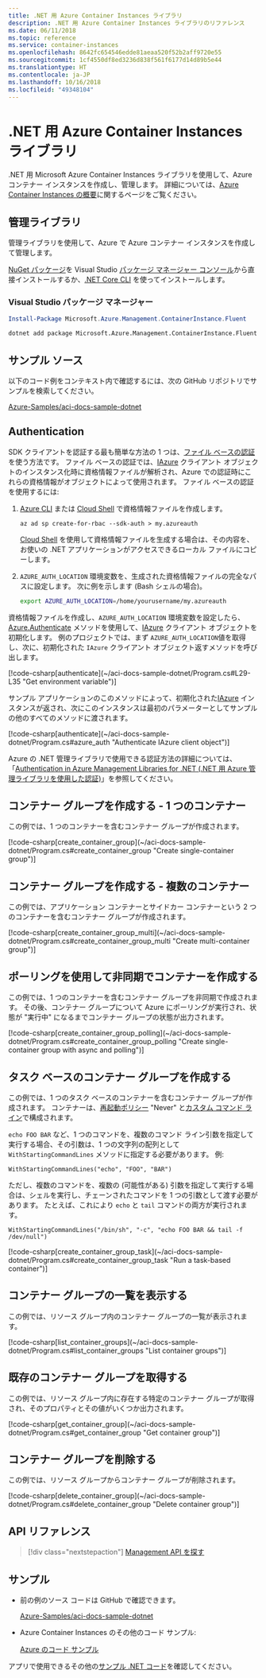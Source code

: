 ```yaml
---
title: .NET 用 Azure Container Instances ライブラリ
description: .NET 用 Azure Container Instances ライブラリのリファレンス
ms.date: 06/11/2018
ms.topic: reference
ms.service: container-instances
ms.openlocfilehash: 8642fc654546edde81aeaa520f52b2aff9720e55
ms.sourcegitcommit: 1cf4550df8ed3236d838f561f6177d14d89b5e44
ms.translationtype: HT
ms.contentlocale: ja-JP
ms.lasthandoff: 10/16/2018
ms.locfileid: "49348104"
---
```

# <a name="azure-container-instances-libraries-for-net"></a>.NET 用 Azure Container Instances ライブラリ

.NET 用 Microsoft Azure Container Instances ライブラリを使用して、Azure コンテナー インスタンスを作成し、管理します。 詳細については、[Azure Container Instances の概要](/azure/container-instances/container-instances-overview)に関するページをご覧ください。

## <a name="management-library"></a>管理ライブラリ

管理ライブラリを使用して、Azure で Azure コンテナー インスタンスを作成して管理します。

[NuGet パッケージ](https://www.nuget.org/packages/Microsoft.Azure.Management.ContainerInstance.Fluent)を Visual Studio [パッケージ マネージャー コンソール][PackageManager]から直接インストールするか、[.NET Core CLI][DotNetCLI] を使ってインストールします。

### <a name="visual-studio-package-manager"></a>Visual Studio パッケージ マネージャー

```powershell
Install-Package Microsoft.Azure.Management.ContainerInstance.Fluent
```

```bash
dotnet add package Microsoft.Azure.Management.ContainerInstance.Fluent
```

## <a name="example-source"></a>サンプル ソース

以下のコード例をコンテキスト内で確認するには、次の GitHub リポジトリでサンプルを検索してください。

[Azure-Samples/aci-docs-sample-dotnet](https://github.com/Azure-Samples/aci-docs-sample-dotnet)

## <a name="authentication"></a>Authentication

SDK クライアントを認証する最も簡単な方法の 1 つは、[ファイル ベースの認証][sdk-auth]を使う方法です。 ファイル ベースの認証では、[IAzure][iazure] クライアント オブジェクトのインスタンス化時に資格情報ファイルが解析され、Azure での認証時にこれらの資格情報がオブジェクトによって使用されます。 ファイル ベースの認証を使用するには:

1. [Azure CLI](/cli/azure) または [Cloud Shell](https://shell.azure.com/) で資格情報ファイルを作成します。

   `az ad sp create-for-rbac --sdk-auth > my.azureauth`

   [Cloud Shell](https://shell.azure.com/) を使用して資格情報ファイルを生成する場合は、その内容を、お使いの .NET アプリケーションがアクセスできるローカル ファイルにコピーします。

2. `AZURE_AUTH_LOCATION` 環境変数を、生成された資格情報ファイルの完全なパスに設定します。 次に例を示します (Bash シェルの場合)。

   ```bash
   export AZURE_AUTH_LOCATION=/home/yourusername/my.azureauth
   ```

資格情報ファイルを作成し、`AZURE_AUTH_LOCATION` 環境変数を設定したら、[Azure.Authenticate][iazure-authenticate] メソッドを使用して、[IAzure][iazure] クライアント オブジェクトを初期化します。 例のプロジェクトでは、まず `AZURE_AUTH_LOCATION`値を取得し、次に、初期化された `IAzure` クライアント オブジェクト返すメソッドを呼び出します。

<!-- SOURCE REPO: https://github.com/Azure-Samples/aci-docs-sample-dotnet --> [!code-csharp[authenticate](~/aci-docs-sample-dotnet/Program.cs#L29-L35 "Get environment variable")]

サンプル アプリケーションのこのメソッドによって、初期化された[IAzure][iazure] インスタンスが返され、次にこのインスタンスは最初のパラメーターとしてサンプルの他のすべてのメソッドに渡されます。

<!-- SOURCE REPO: https://github.com/Azure-Samples/aci-docs-sample-dotnet --> [!code-csharp[authenticate](~/aci-docs-sample-dotnet/Program.cs#azure_auth "Authenticate IAzure client object")]

Azure の .NET 管理ライブラリで使用できる認証方法の詳細については、「[Authentication in Azure Management Libraries for .NET (.NET 用 Azure 管理ライブラリを使用した認証)][sdk-auth]」を参照してください。

## <a name="create-container-group---single-container"></a>コンテナー グループを作成する - 1 つのコンテナー

この例では、1 つのコンテナーを含むコンテナー グループが作成されます。

<!-- SOURCE REPO: https://github.com/Azure-Samples/aci-docs-sample-dotnet --> [!code-csharp[create_container_group](~/aci-docs-sample-dotnet/Program.cs#create_container_group "Create single-container group")]

## <a name="create-container-group---multiple-containers"></a>コンテナー グループを作成する - 複数のコンテナー

この例では、アプリケーション コンテナーとサイドカー コンテナーという 2 つのコンテナーを含むコンテナー グループが作成されます。

<!-- SOURCE REPO: https://github.com/Azure-Samples/aci-docs-sample-dotnet --> [!code-csharp[create_container_group_multi](~/aci-docs-sample-dotnet/Program.cs#create_container_group_multi "Create multi-container group")]

## <a name="asynchronous-container-create-with-polling"></a>ポーリングを使用して非同期でコンテナーを作成する

この例では、1 つのコンテナーを含むコンテナー グループを非同期で作成されます。 その後、コンテナー グループについて Azure にポーリングが実行され、状態が "実行中" になるまでコンテナー グループの状態が出力されます。

<!-- SOURCE REPO: https://github.com/Azure-Samples/aci-docs-sample-dotnet --> [!code-csharp[create_container_group_polling](~/aci-docs-sample-dotnet/Program.cs#create_container_group_polling "Create single-container group with async and polling")]

## <a name="create-task-based-container-group"></a>タスク ベースのコンテナー グループを作成する

この例では、1 つのタスク ベースのコンテナーを含むコンテナー グループが作成されます。 コンテナーは、[再起動ポリシー](/azure/container-instances/container-instances-restart-policy) "Never" と[カスタム コマンド ライン](/azure/container-instances/container-instances-restart-policy#command-line-override)で構成されます。

`echo FOO BAR` など、1 つのコマンドを、複数のコマンド ライン引数を指定して実行する場合、その引数は、1 つの文字列の配列として `WithStartingCommandLines` メソッドに指定する必要があります。 例: 

`WithStartingCommandLines("echo", "FOO", "BAR")`

ただし、複数のコマンドを、複数の (可能性がある) 引数を指定して実行する場合は、シェルを実行し、チェーンされたコマンドを 1 つの引数として渡す必要があります。 たとえば、これにより `echo` と `tail` コマンドの両方が実行されます。

`WithStartingCommandLines("/bin/sh", "-c", "echo FOO BAR && tail -f /dev/null")`

<!-- SOURCE REPO: https://github.com/Azure-Samples/aci-docs-sample-dotnet --> [!code-csharp[create_container_group_task](~/aci-docs-sample-dotnet/Program.cs#create_container_group_task "Run a task-based container")]

## <a name="list-container-groups"></a>コンテナー グループの一覧を表示する

この例では、リソース グループ内のコンテナー グループの一覧が表示されます。

<!-- SOURCE REPO: https://github.com/Azure-Samples/aci-docs-sample-dotnet --> [!code-csharp[list_container_groups](~/aci-docs-sample-dotnet/Program.cs#list_container_groups "List container groups")]

## <a name="get-an-existing-container-group"></a>既存のコンテナー グループを取得する

この例では、リソース グループ内に存在する特定のコンテナー グループが取得され、そのプロパティとその値がいくつか出力されます。

<!-- SOURCE REPO: https://github.com/Azure-Samples/aci-docs-sample-dotnet --> [!code-csharp[get_container_group](~/aci-docs-sample-dotnet/Program.cs#get_container_group "Get container group")]

## <a name="delete-a-container-group"></a>コンテナー グループを削除する

この例では、リソース グループからコンテナー グループが削除されます。

<!-- SOURCE REPO: https://github.com/Azure-Samples/aci-docs-sample-dotnet --> [!code-csharp[delete_container_group](~/aci-docs-sample-dotnet/Program.cs#delete_container_group "Delete container group")]

## <a name="api-reference"></a>API リファレンス

> [!div class="nextstepaction"]
> [Management API を探す](/dotnet/api/overview/azure/containerinstances/management)

## <a name="samples"></a>サンプル

* 前の例のソース コードは GitHub で確認できます。

  [Azure-Samples/aci-docs-sample-dotnet][aci-docs-sample-dotnet]

* Azure Container Instances のその他のコード サンプル:

  [Azure のコード サンプル][samples]

アプリで使用できるその他の[サンプル .NET コード](https://azure.microsoft.com/resources/samples/?platform=dotnet)を確認してください。

<!-- LINKS - External -->
[aci-docs-sample-dotnet]: https://github.com/Azure-Samples/aci-docs-sample-dotnet
[samples]: https://azure.microsoft.com/resources/samples/?sort=0&term=ACI
[sdk-auth]: https://github.com/Azure/azure-libraries-for-net/blob/master/AUTH.md

<!-- LINKS - Internal -->
[DotNetCLI]: /dotnet/core/tools/dotnet-add-package
[PackageManager]: /nuget/tools/package-manager-console
[iazure]: /dotnet/api/microsoft.azure.management.fluent.azure
[iazure-authenticate]: /dotnet/api/microsoft.azure.management.fluent.azure.authenticate
